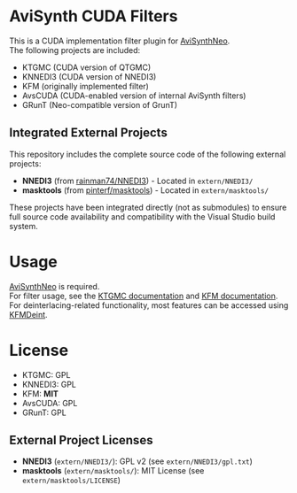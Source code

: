 # AviSynth CUDA Filters

This is a CUDA implementation filter plugin for [AviSynthNeo](https://github.com/rainman74/AviSynthNeo).  
The following projects are included:

- KTGMC (CUDA version of QTGMC)  
- KNNEDI3 (CUDA version of NNEDI3)  
- KFM (originally implemented filter)  
- AvsCUDA (CUDA-enabled version of internal AviSynth filters)  
- GRunT (Neo-compatible version of GrunT)  

## Integrated External Projects

This repository includes the complete source code of the following external projects:

- **NNEDI3** (from [rainman74/NNEDI3](https://github.com/rainman74/NNEDI3)) - Located in `extern/NNEDI3/`
- **masktools** (from [pinterf/masktools](https://github.com/pinterf/masktools)) - Located in `extern/masktools/`

These projects have been integrated directly (not as submodules) to ensure full source code availability and compatibility with the Visual Studio build system.

# Usage

[AviSynthNeo](https://github.com/rainman74/AviSynthNeo) is required.  
For filter usage, see the [KTGMC documentation](https://github.com/rainman74/AviSynthCUDAFilters/wiki/KTGMC) and [KFM documentation](https://github.com/rainman74/AviSynthCUDAFilters/wiki/KFM).  
For deinterlacing-related functionality, most features can be accessed using [KFMDeint](https://github.com/rainman74/AviSynthCUDAFilters/wiki/KFMDeint).

# License
- KTGMC: GPL  
- KNNEDI3: GPL  
- KFM: **MIT**  
- AvsCUDA: GPL  
- GRunT: GPL  

## External Project Licenses
- **NNEDI3** (`extern/NNEDI3/`): GPL v2 (see `extern/NNEDI3/gpl.txt`)
- **masktools** (`extern/masktools/`): MIT License (see `extern/masktools/LICENSE`)

